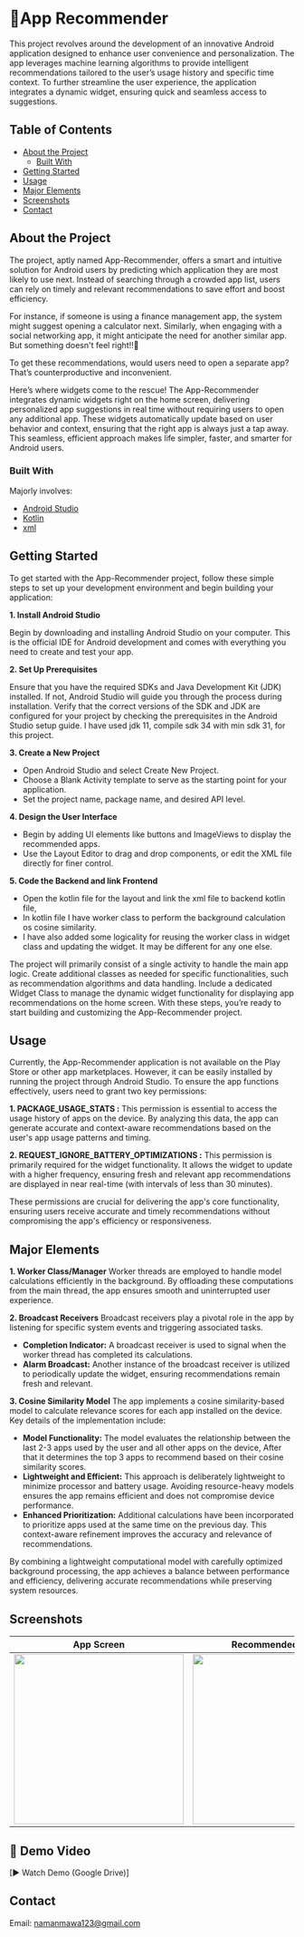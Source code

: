 # 📱App Recommender

This project revolves around the development of an innovative Android application designed to enhance user convenience and personalization. The app leverages machine learning algorithms to provide intelligent recommendations tailored to the user’s usage history and specific time context. To further streamline the user experience, the application integrates a dynamic widget, ensuring quick and seamless access to suggestions.

## Table of Contents

- [About the Project](#about-the-project)
  - [Built With](#built-with)
- [Getting Started](#getting-started)
- [Usage](#usage)
- [Major Elements](#major-elements)
- [Screenshots](#screenshots)
- [Contact](#contact)

## About the Project

The project, aptly named App-Recommender, offers a smart and intuitive solution for Android users by predicting which application they are most likely to use next. Instead of searching through a crowded app list, users can rely on timely and relevant recommendations to save effort and boost efficiency.

For instance, if someone is using a finance management app, the system might suggest opening a calculator next. Similarly, when engaging with a social networking app, it might anticipate the need for another similar app. But something doesn't feel right!!🤔

To get these recommendations, would users need to open a separate app? That’s counterproductive and inconvenient.

Here’s where widgets come to the rescue! The App-Recommender integrates dynamic widgets right on the home screen, delivering personalized app suggestions in real time without requiring users to open any additional app. These widgets automatically update based on user behavior and context, ensuring that the right app is always just a tap away. This seamless, efficient approach makes life simpler, faster, and smarter for Android users.


### Built With
Majorly involves:
- [Android Studio](https://developer.android.com/studio/)
- [Kotlin](https://kotlinlang.org/)
- [xml](https://developer.android.com/guide/topics/resources/layout-resource) 

## Getting Started
To get started with the App-Recommender project, follow these simple steps to set up your development environment and begin building your application:

**1. Install Android Studio**

   Begin by downloading and installing Android Studio on your computer. This is the official IDE for Android development and comes with everything you need to create and     test your app.

**2. Set Up Prerequisites**
   
  Ensure that you have the required SDKs and Java Development Kit (JDK) installed. If not, Android Studio will guide you through the process during installation. Verify that the correct versions of the SDK and JDK are configured for your project by checking the prerequisites in the Android Studio setup guide. I have used jdk 11, compile sdk 34 with min sdk 31, for this project.

**3. Create a New Project**

  - Open Android Studio and select Create New Project.
  - Choose a Blank Activity template to serve as the starting point for your application.
  - Set the project name, package name, and desired API level.

**4. Design the User Interface**
- Begin by adding UI elements like buttons and ImageViews to display the recommended apps.
- Use the Layout Editor to drag and drop components, or edit the XML file directly for finer control.

**5. Code the Backend and link Frontend**
  - Open the kotlin file for the layout and link the xml file to backend kotlin file,
  - In kotlin file I have worker class to perform the background calculation os cosine similarity.
  - I have also added some logicality for reusing the worker class in widget class and updating the widget. It may be different for any one else.

The project will primarily consist of a single activity to handle the main app logic.
Create additional classes as needed for specific functionalities, such as recommendation algorithms and data handling.
Include a dedicated Widget Class to manage the dynamic widget functionality for displaying app recommendations on the home screen.
With these steps, you’re ready to start building and customizing the App-Recommender project.

## Usage

Currently, the App-Recommender application is not available on the Play Store or other app marketplaces. However, it can be easily installed by running the project through Android Studio. To ensure the app functions effectively, users need to grant two key permissions:

**1. PACKAGE_USAGE_STATS :**
This permission is essential to access the usage history of apps on the device. By analyzing this data, the app can generate accurate and context-aware recommendations based on the user's app usage patterns and timing.

**2. REQUEST_IGNORE_BATTERY_OPTIMIZATIONS :**
This permission is primarily required for the widget functionality. It allows the widget to update with a higher frequency, ensuring fresh and relevant app recommendations are displayed in near real-time (with intervals of less than 30 minutes).

These permissions are crucial for delivering the app's core functionality, ensuring users receive accurate and timely recommendations without compromising the app's efficiency or responsiveness.

## Major Elements

**1. Worker Class/Manager**
Worker threads are employed to handle model calculations efficiently in the background. By offloading these computations from the main thread, the app ensures smooth and uninterrupted user experience.

**2. Broadcast Receivers**
Broadcast receivers play a pivotal role in the app by listening for specific system events and triggering associated tasks.

- **Completion Indicator:** A broadcast receiver is used to signal when the worker thread has completed its calculations.
- **Alarm Broadcast:** Another instance of the broadcast receiver is utilized to periodically update the widget, ensuring recommendations remain fresh and relevant.
  
**3. Cosine Similarity Model**
The app implements a cosine similarity-based model to calculate relevance scores for each app installed on the device. Key details of the implementation include:

- **Model Functionality:** The model evaluates the relationship between the last 2-3 apps used by the user and all other apps on the device,  After that it determines the top 3 apps to recommend based on their cosine similarity scores.
- **Lightweight and Efficient:** This approach is deliberately lightweight to minimize processor and battery usage. Avoiding resource-heavy models ensures the app remains efficient and does not compromise device performance.
- **Enhanced Prioritization:** Additional calculations have been incorporated to prioritize apps used at the same time on the previous day. This context-aware refinement improves the accuracy and relevance of recommendations.
  
By combining a lightweight computational model with carefully optimized background processing, the app achieves a balance between performance and efficiency, delivering accurate recommendations while preserving system resources.

## Screenshots
  | **App Screen** | **Recommended Apps** | **Screen with Widget**| 
  | ------------ | ----------------|  ----------------| 
  | <img src="https://github.com/user-attachments/assets/e333b36a-5456-4a09-a6ba-e8340984938a" width="300"> | <img src="https://github.com/user-attachments/assets/c7ac0995-c3d4-4a08-ad8c-22b748ce48f8" width="300"> | <img src="https://github.com/user-attachments/assets/1ebdcdcb-b922-466d-964f-e498501fa0a7" width="300" > |

## 🎥 Demo Video
[▶ Watch Demo (Google Drive)]

## Contact
  Email: namanmawa123@gmail.com
